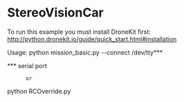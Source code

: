 # StereoVisionCar

To run this example you must install DroneKit first:
  http://python.dronekit.io/guide/quick_start.html#installation
  
Usage: 
  python mission_basic.py --connect /dev/tty***
 
  *** serial port
  
          or
  
  python RCOverride.py
